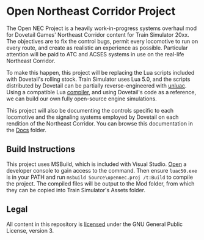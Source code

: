 # Open Northeast Corridor Project

The Open NEC Project is a heavily work-in-progress systems overhaul mod for Dovetail Games' Northeast Corridor content for Train Simulator 20xx. The objectives are to fix the control bugs, permit every locomotive to run on every route, and create as realistic an experience as possible. Particular attention will be paid to ATC and ACSES systems in use on the real-life Northeast Corridor.

To make this happen, this project will be replacing the Lua scripts included with Dovetail's rolling stock. Train Simulator uses Lua 5.0, and the scripts distributed by Dovetail can be partially reverse-engineered with [unluac](https://sourceforge.net/projects/unluac/). Using a compatible Lua [compiler](https://sourceforge.net/projects/luabinaries/files/5.0.3/Tools%20Executables/), and using Dovetail's code as a reference, we can build our own fully open-source engine simulations.

This project will also be documenting the controls specific to each locomotive and the signaling systems employed by Dovetail on each rendition of the Northeast Corridor. You can browse this documentation in the [Docs](Docs/) folder.

## Build Instructions

This project uses MSBuild, which is included with Visual Studio. [Open](https://docs.microsoft.com/en-us/dotnet/framework/tools/developer-command-prompt-for-vs) a developer console to gain access to the command. Then ensure `luac50.exe` is in your PATH and run `msbuild Source\opennec.proj /t:Build` to compile the project. The compiled files will be output to the Mod folder, from which they can be copied into Train Simulator's Assets folder.

## Legal

All content in this repository is [licensed](License.md) under the GNU General Public License, version 3.
